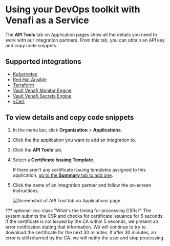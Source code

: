 # Using your DevOps toolkit with Venafi as a Service

The **API Tools** tab on Application pages show all the details you need to work
with our integration partners. From this tab, you can obtain an API key and copy
code snippets.

## Supported integrations

* [Kubernetes](cco-Kubernetes-integration-about.md)
* [Red Hat Ansible](cco-RedHat-about.md)
* [Terraform](c-DevOps-Terraform-integration-about.md)
* [Vault Venafi Monitor Engine](cco-Vault-Monitor-Engine-about.md)
* [Vault Venafi Secrets Engine](cco_Vault-integration-about.md)
* [vCert](c-vCert-integration.md)

## To view details and copy code snippets

1. In the menu bar, click **Organization** > **Applications**.

1. Click the the application you want to add an integration to.

1. Click the **API Tools** tab. 

1. Select a **Certificate Issuing Template**.

    If there aren't any certificate issuing templates assigned to this
    application, [go to the **Summary** tab to add one](assign-an-issuing-template-to-application.md).

2. Click the name of an integration partner and follow the on-screen instructions.

    ![Screenshot of API Tool tab on Applications page](applications-api-tools.png)

??? optional-css-class "What's the timing for processing CSRs?" 
    The system submits the CSR and checks for certificate issuance for 5 seconds. If the
    certificate is not issued by the CA within 5 seconds, we present an error
    notification stating that information. We will continue to try to download
    the certificate for the next 30 minutes. If after 30 minutes, an error is
    still returned by the CA, we will notify the user and stop processing.